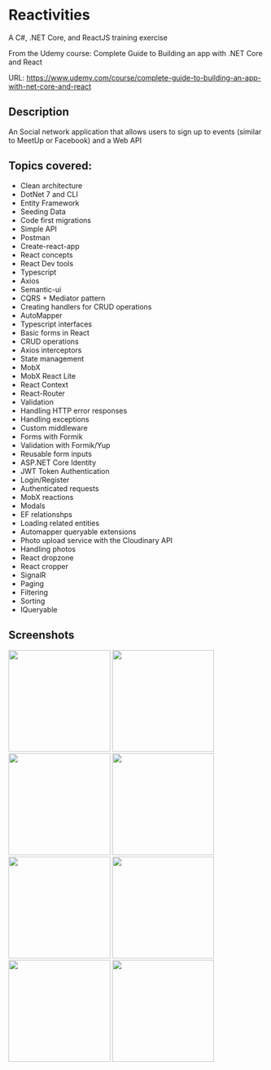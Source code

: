 # Reactivities

A C#, .NET Core, and ReactJS training exercise

From the Udemy course: Complete Guide to Building an app with .NET Core and React

URL: https://www.udemy.com/course/complete-guide-to-building-an-app-with-net-core-and-react

## Description
An Social network application that allows users to sign up to events (similar to MeetUp or Facebook)
and a Web API 


## Topics covered:

-   Clean architecture
-   DotNet 7 and CLI
-   Entity Framework
-   Seeding Data
-   Code first migrations
-   Simple API
-   Postman
-   Create-react-app
-   React concepts
-   React Dev tools
-   Typescript
-   Axios
-   Semantic-ui
-   CQRS + Mediator pattern
-   Creating handlers for CRUD operations
-   AutoMapper
-   Typescript interfaces
-   Basic forms in React
-   CRUD operations
-   Axios interceptors
-   State management
-   MobX
-   MobX React Lite
-   React Context
-   React-Router
-   Validation
-   Handling HTTP error responses
-   Handling exceptions
-   Custom middleware
-   Forms with Formik
-   Validation with Formik/Yup
-   Reusable form inputs
-   ASP.NET Core Identity
-   JWT Token Authentication
-   Login/Register
-   Authenticated requests
-   MobX reactions
-   Modals
-   EF relationshps
-   Loading related entities
-   Automapper queryable extensions
-   Photo upload service with the Cloudinary API
-   Handling photos
-   React dropzone
-   React cropper
-   SignalR
-   Paging
-   Filtering
-   Sorting
-   IQueryable

## Screenshots
<div>
<img src="https://user-images.githubusercontent.com/112425916/224183378-4f80557e-5cb6-46f2-9792-a0be515db1ba.png" width="200">
<img src="https://user-images.githubusercontent.com/112425916/224183416-8143636d-5fcd-46a6-8a1e-e2f00b011c63.png" width="200">
<img src="https://user-images.githubusercontent.com/112425916/224183428-bfaf0b7d-e94d-491d-a400-14b766557e61.png" width="200">
<img src="https://user-images.githubusercontent.com/112425916/224183446-0d3ecb92-7156-48ce-ba30-a6e98e82be0d.png" width="200">
</div>

<div>
<img src="https://user-images.githubusercontent.com/112425916/224183475-31606c5f-69d7-4e24-8c3b-300d6b105e73.png" width="200">
<img src="https://user-images.githubusercontent.com/112425916/224183501-83186398-d31e-444e-abc9-f9e79f5284f0.png" width="200">
<img src="https://user-images.githubusercontent.com/112425916/224183526-09644a84-7224-43dd-a498-64f6001df571.png" width="200">
<img src="https://user-images.githubusercontent.com/112425916/224183485-b68d0085-ac74-41c2-bc85-234a863893d7.png" width="200">
</div>
